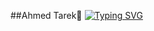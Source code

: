 ##Ahmed Tarek👋
[![Typing SVG](https://readme-typing-svg.demolab.com?font=Fira+Code&weight=800&size=30&duration=4000&pause=1000&color=F70000&background=F4FFA400&center=true&vCenter=true&random=true&width=435&lines=Software+Developer)](https://git.io/typing-svg)
